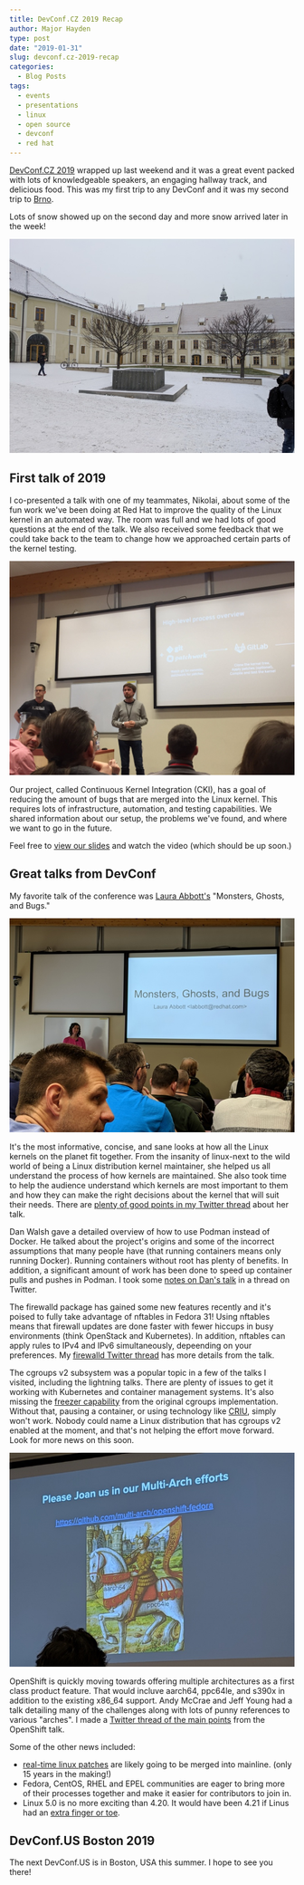 ```yaml
---
title: DevConf.CZ 2019 Recap
author: Major Hayden
type: post
date: "2019-01-31"
slug: devconf.cz-2019-recap
categories:
  - Blog Posts
tags:
  - events
  - presentations
  - linux
  - open source
  - devconf
  - red hat
---
```


[DevConf.CZ 2019] wrapped up last weekend and it was a great event packed
with lots of knowledgeable speakers, an engaging hallway track, and delicious
food. This was my first trip to any DevConf and it was my second trip to
[Brno].

Lots of snow showed up on the second day and more snow arrived later in the
week!

[![devconf-snow-small]](/images/20190131-devconf-2019-snow.jpg)

[DevConf.CZ 2019]: https://devconf.info/cz
[Brno]: https://en.wikipedia.org/wiki/Brno
[devconf-snow-small]: /images/20190131-devconf-2019-snow-720.jpg
[devconf-snow]: /images/20190131-devconf-2019-snow.jpg

## First talk of 2019

I co-presented a talk with one of my teammates, Nikolai, about some of the
fun work we've been doing at Red Hat to improve the quality of the Linux
kernel in an automated way. The room was full and we had lots of good
questions at the end of the talk. We also received some feedback that we
could take back to the team to change how we approached certain parts of the
kernel testing.

![devconf-major-nikolai]

Our project, called Continuous Kernel Integration (CKI), has a goal of
reducing the amount of bugs that are merged into the Linux kernel. This
requires lots of infrastructure, automation, and testing capabilities. We
shared information about our setup, the problems we've found, and where we
want to go in the future.

Feel free to [view our slides] and watch the video (which should be up soon.)

[devconf-major-nikolai]: /images/20190131-devconf-major-nikolai.jpg
[view our slides]: https://www.slideshare.net/MajorHayden/cookies-for-kernel-developers

## Great talks from DevConf

My favorite talk of the conference was [Laura Abbott's] "Monsters, Ghosts, and
Bugs."

![devconf-laura-abbott]

It's the most informative, concise, and sane looks at how all the Linux
kernels on the planet fit together. From the insanity of linux-next to the
wild world of being a Linux distribution kernel maintainer, she helped us all
understand the process of how kernels are maintained. She also took time to
help the audience understand which kernels are most important to them and how
they can make the right decisions about the kernel that will suit their
needs. There are [plenty of good points in my Twitter thread] about her talk.

Dan Walsh gave a detailed overview of how to use Podman instead of Docker. He
talked about the project's origins and some of the incorrect assumptions that
many people have (that running containers means only running Docker). Running
containers without root has plenty of benefits. In addition, a significant
amount of work has been done to speed up container pulls and pushes in
Podman. I took some [notes on Dan's talk] in a thread on Twitter.

The firewalld package has gained some new features recently and it's poised
to fully take advantage of nftables in Fedora 31! Using nftables means that
firewall updates are done faster with fewer hiccups in busy environments
(think OpenStack and Kubernetes). In addition, nftables can apply rules to
IPv4 and IPv6 simultaneously, depeending on your preferences. My [firewalld
Twitter thread] has more details from the talk.

The cgroups v2 subsystem was a popular topic in a few of the talks I visited,
including the lightning talks. There are plenty of issues to get it working
with Kubernetes and container management systems. It's also missing the
[freezer capability] from the original cgroups implementation. Without that,
pausing a container, or using technology like [CRIU], simply won't work.
Nobody could name a Linux distribution that has cgroups v2 enabled at the
moment, and that's not helping the effort move forward. Look for more news on
this soon.

![devconf-openshift-pun]

OpenShift is quickly moving towards offering multiple architectures as a
first class product feature. That would incluve aarch64, ppc64le, and s390x
in addition to the existing x86_64 support. Andy McCrae and Jeff Young had a
talk detailing many of the challenges along with lots of punny references to
various "arches". I made a [Twitter thread of the main points] from the
OpenShift talk.

Some of the other news included:

* [real-time linux patches] are likely going to be merged into mainline.
  (only 15 years in the making!)
* Fedora, CentOS, RHEL and EPEL communities are eager to bring more of their
  processes together and make it easier for contributors to join in.
* Linux 5.0 is no more exciting than 4.20. It would have been 4.21 if Linus
  had an [extra finger or toe].

## DevConf.US Boston 2019

The next DevConf.US is in Boston, USA this summer. I hope to see you there!

[Laura Abbott's]: https://twitter.com/openlabbott
[devconf-laura-abbott]: /images/20190131-devconf-laura-abbott-720.jpg
[plenty of good points in my Twitter thread]: https://twitter.com/majorhayden/status/1089507679977046017
[notes on Dan's talk]: https://twitter.com/majorhayden/status/1088715555635220481
[firewalld Twitter thread]: https://twitter.com/majorhayden/status/1088807448817876992
[freezer capability]: https://www.kernel.org/doc/Documentation/cgroup-v1/freezer-subsystem.txt
[CRIU]: https://criu.org/Main_Page
[Twitter thread of the main points]: https://twitter.com/majorhayden/status/1089470907607928833
[devconf-openshift-pun]: /images/20190131-devconf-openshif-pun-720.jpg
[real-time linux patches]: https://wiki.linuxfoundation.org/realtime/start
[extra finger or toe]: https://www.theregister.co.uk/2019/01/07/linux_reaches_the_big_five_point_oh/
